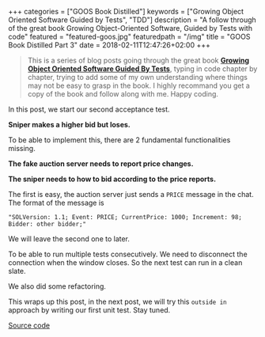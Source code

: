 +++
categories = ["GOOS Book Distilled"]
keywords = ["Growing Object Oriented Software Guided by Tests", "TDD"]
description = "A follow through of the great book Growing Object-Oriented Software, Guided by Tests with code"
featured = "featured-goos.jpg"
featuredpath = "/img"
title = "GOOS Book Distilled Part 3"
date = 2018-02-11T12:47:26+02:00
+++

>This is a series of blog posts going through the great book [**Growing Object Oriented Software Guided By Tests**](https://www.amazon.com/Growing-Object-Oriented-Software-Guided-Tests/dp/0321503627), typing in code chapter by chapter, trying to add some of my own understanding where things may not be easy to grasp in the book. I highly recommand you get a copy of the book and follow along with me. Happy coding.

In this post, we start our second acceptance test.

**Sniper makes a higher bid but loses.**

To be able to implement this, there are 2 fundamental functionalities missing.

**The fake auction server needs to report price changes.**

**The sniper needs to how to bid according to the price reports.**

The first is easy, the auction server just sends a `PRICE` message in the chat.
The format of the message is

`"SOLVersion: 1.1; Event: PRICE; CurrentPrice: 1000; Increment: 98; Bidder: other bidder;"`

We will leave the second one to later.

To be able to run multiple tests consecutively. We need to disconnect the connection when the window closes. So the next test can run in a clean slate.

We also did some refactoring.

This wraps up this post, in the next post, we will try this `outside in` approach by writing our first unit test. Stay tuned.

[Source code](https://github.com/lvguowei/GOOS/commit/8774deed5f73fd38706752d6035aca702bce4934)
